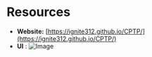 # Resources
- **Website:** [https://ignite312.github.io/CPTP/](https://ignite312.github.io/CPTP/)
- **UI** : ![Image](https://github.com/ignite312/CPTP/tree/main/public/UI/UI.png)